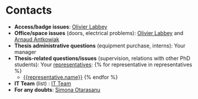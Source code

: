 # Contacts

- **Access/badge issues**: [Olivier Labbey](mailto:labbey@dalembert.upmc.fr)
- **Office/space issues** (doors, electrical problems): [Olivier Labbey](mailto:labbey@dalembert.upmc.fr) and [Arnaud Antkowiak](mailto:arnaud.antkowiak@upmc.fr)
- **Thesis administrative questions** (equipment purchase, interns): Your manager
- **Thesis-related questions/issues** (supervision, relations with other PhD students): Your [representatives](mailto:rep-doc@dalembert.upmc.fr):
    {% for representative in representatives %}
    - [{{representative.name}}](mailto:{{representative.email}})
    {% endfor %}
- **IT Team** (list) : [IT Team](mailto:info@dalembert.upmc.fr)
- **For any doubts**: [Simona Otarasanu](mailto:simona.otarasanu@sorbonne-universite.fr)